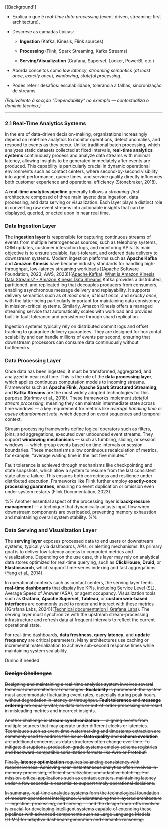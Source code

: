 [[Background]]
- Explica o que é _real-time data processing_ (event-driven, streaming-first architecture).
    
- Descreve as camadas típicas:
    
    - **Ingestion** (Kafka, Kinesis, Flink sources)
        
    - **Processing** (Flink, Spark Streaming, Kafka Streams)
        
    - **Serving/Visualization** (Grafana, Superset, Looker, PowerBI, etc.)
        
- Aborda conceitos como _low latency_, _streaming semantics_ (_at least once_, _exactly once_), _windowing_, _stateful processing_.
    
- Podes referir desafios: escalabilidade, tolerância a falhas, sincronização de streams.
    

_(Equivalente à secção “Dependability” no exemplo — contextualiza o domínio técnico.)_


---
### 2.1 Real-Time Analytics Systems
In the era of data-driven decision-making, organizations increasingly depend on real-time analytics to monitor operations, detect anomalies, and respond to events as they occur. Unlike traditional batch processing, which analyzes static datasets collected at fixed intervals, **real-time analytics systems** continuously process and analyze data streams with minimal latency, allowing insights to be generated immediately after events are produced. This capability is particularly crucial in dynamic operational environments such as contact centers, where second-by-second visibility into agent performance, queue times, and service quality directly influences both customer experience and operational efficiency (Stonebraker, 2018).

A **real-time analytics pipeline** generally follows a _streaming-first_ architecture composed of three main layers: data ingestion, data processing, and data serving or visualization. Each layer plays a distinct role in converting raw event streams into actionable insights that can be displayed, queried, or acted upon in near real time.

### Data Ingestion Layer

The **ingestion layer** is responsible for capturing continuous streams of events from multiple heterogeneous sources, such as telephony systems, CRM updates, customer interaction logs, and monitoring APIs. Its main objective is to ensure scalable, fault-tolerant, and ordered data delivery to downstream systems. Modern ingestion platforms such as **Apache Kafka** and **Amazon Kinesis** have become industry standards for handling high-throughput, low-latency streaming workloads [(Apache Software Foundation, 2023; AWS, 2023)]([Apache Kafka](https://kafka.apache.org/)).
[What is Amazon Kinesis Data Streams? - Amazon Kinesis Data Streams](https://docs.aws.amazon.com/streams/latest/dev/introduction.html)
Kafka provides a distributed, partitioned, and replicated log that decouples producers from consumers, enabling asynchronous message delivery and replayability. It supports delivery semantics such as _at most once_, _at least once_, and _exactly once_, with the latter being particularly important for maintaining data consistency in mission-critical systems. Similarly, Amazon Kinesis offers a managed streaming service that automatically scales with workload and provides built-in fault tolerance and persistence through shard replication.

Ingestion systems typically rely on distributed commit logs and offset tracking to guarantee delivery guarantees. They are designed for horizontal scalability and can handle millions of events per second, ensuring that downstream processors can consume data continuously without bottlenecks.

### Data Processing Layer

Once data has been ingested, it must be transformed, aggregated, and analyzed in near real time. This is the role of the **data processing layer**, which applies continuous computation models to incoming streams. Frameworks such as **Apache Flink**, **Apache Spark Structured Streaming**, and **Kafka Streams** are the most widely adopted technologies for this purpose [(Karimov et al., 2018)]([1802.08496](https://arxiv.org/pdf/1802.08496)). These frameworks implement _stateful stream processing_, meaning they can maintain intermediate state across time windows — a key requirement for metrics like _average handling time_ or _queue abandonment rate_, which depend on event sequences and temporal context.

Stream processing frameworks define logical operators such as filters, joins, and aggregations, executed over unbounded event streams. They support **windowing mechanisms** — such as tumbling, sliding, or session windows — which group events based on time intervals or session boundaries. These mechanisms allow continuous recalculation of metrics, for example, “average waiting time in the last five minutes.”

Fault tolerance is achieved through mechanisms like checkpointing and state snapshots, which allow a system to resume from the last consistent state after a failure. This ensures both correctness and resilience under distributed execution. Frameworks like Flink further employ **exactly-once processing guarantees**, ensuring no event duplication or omission even under system restarts (Flink Documentation, 2023).

%% Another essential aspect of the processing layer is **backpressure management** — a technique that dynamically adjusts input flow when downstream components are overloaded, preventing memory exhaustion and maintaining overall system stability. %%

### Data Serving and Visualization Layer

The **serving layer** exposes processed data to end users or downstream systems, typically via dashboards, APIs, or alerting mechanisms. Its primary goal is to deliver low-latency access to computed metrics and visualizations. Depending on the use case, this layer may rely on analytical data stores optimized for real-time querying, such as **ClickHouse**, **Druid**, or **Elasticsearch**, which support time-series indexing and fast aggregations [(Yang et al., 2014)]([yang2014druid.pdf](https://cs-courses.mines.edu/csci598ab/spring2022/assets/papers/yang2014druid.pdf?utm_source=chatgpt.com)).

In operational contexts such as contact centers, the serving layer feeds **real-time dashboards** that display live KPIs, including Service Level (SL), Average Speed of Answer (ASA), or agent occupancy. Visualization tools such as **Grafana**, **Apache Superset**, **Tableau**, or **custom web-based interfaces** are commonly used to render and interact with these metrics [(Grafana Labs, 2024)]([Technical documentation | Grafana Labs](https://grafana.com/docs/)). The serving layer must synchronize with the upstream stream-processing infrastructure and refresh data at frequent intervals to reflect the current operational state.

For real-time dashboards, **data freshness**, **query latency**, and **update frequency** are critical parameters. Many architectures use caching or incremental materialization to achieve sub-second response times while maintaining system scalability.


Dunno if needed
### ~~Design Challenges~~

~~Designing and maintaining a real-time analytics system involves several technical and architectural challenges. **Scalability** is paramount: the system must accommodate fluctuating event rates, especially during peak hours, without degradation in latency or throughput. **Fault tolerance** and **message ordering** are equally vital, as data loss or out-of-order processing can result in misleading metrics and incorrect insights.~~

~~Another challenge is **stream synchronization** — aligning events from multiple sources that may operate under different clocks or latencies. Techniques such as event-time watermarking and timestamp extraction are commonly used to address this issue. **Data quality** and **schema evolution** are additional concerns, as data structures often change over time. To mitigate disruptions, production-grade systems employ schema registries and backward-compatible serialization formats like Avro or Protobuf.~~

~~Finally, **latency optimization** requires balancing consistency with responsiveness. Achieving near-instantaneous analytics often involves in-memory processing, efficient serialization, and adaptive batching. For mission-critical applications such as contact centers, maintaining latency under a few seconds is essential to support timely operational decisions.~~

~~In summary, real-time analytics systems form the technological foundation of modern operational intelligence. Understanding their layered architecture — ingestion, processing, and serving — and the design trade-offs involved is crucial for developing intelligent systems capable of extending these pipelines with advanced components such as Large Language Models (LLMs) for adaptive dashboard generation and semantic reasoning.~~
